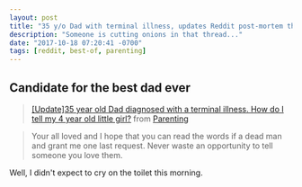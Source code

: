 ```yaml
---
layout: post
title: "35 y/o Dad with terminal illness, updates Reddit post-mortem through ex"
description: "Someone is cutting onions in that thread..."
date: "2017-10-18 07:20:41 -0700"
tags: [reddit, best-of, parenting]
---
```


## Candidate for the best dad ever

<blockquote class="reddit-card" data-card-created="1508336290"><a href="https://www.reddit.com/r/Parenting/comments/76x0q4/update35_year_old_dad_diagnosed_with_a_terminal/?ref=share&ref_source=embed">[Update]35 year old Dad diagnosed with a terminal illness. How do I tell my 4 year old little girl?</a> from <a href="http://www.reddit.com/r/Parenting">Parenting</a></blockquote>
<script async src="//embed.redditmedia.com/widgets/platform.js" charset="UTF-8"></script>

> Your all loved and I hope that you can read the words if a dead man and grant me one last request. Never waste an opportunity to tell someone you love them.

Well, I didn't expect to cry on the toilet this morning.
